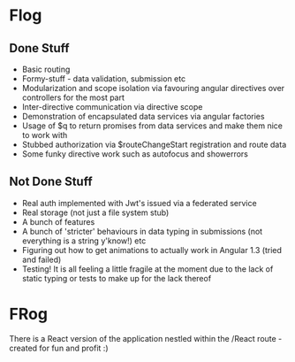 Flog
====
## Done Stuff ##
* Basic routing
* Formy-stuff - data validation, submission etc
* Modularization and scope isolation via favouring angular directives over controllers for the most part
* Inter-directive communication via directive scope
* Demonstration of encapsulated data services via angular factories
* Usage of $q to return promises from data services and make them nice to work with
* Stubbed authorization via $routeChangeStart registration and route data
* Some funky directive work such as autofocus and showerrors

## Not Done Stuff ##

* Real auth implemented with Jwt's issued via a federated service
* Real storage (not just a file system stub)
* A bunch of features
* A bunch of 'stricter' behaviours in data typing in submissions (not everything is a string y'know!) etc
* Figuring out how to get animations to actually work in Angular 1.3 (tried and failed)
* Testing! It is all feeling a little fragile at the moment due to the lack of static typing or tests to make up for the lack thereof

FRog
====

There is a React version of the application nestled within the /React route - created for fun and profit :)
